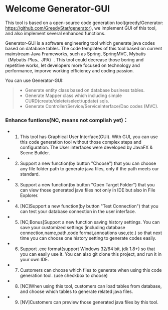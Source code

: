 
# Welcome Generator-GUI

This tool is based on a open-source code generation tool(greedy/Generator: https://github.com/GreedyStar/generator), we implement GUI of this tool, and also implement several enhanced functions.

Generator-GUI is a software engineering tool which generate java codes based on database tables. The code templates of this tool based on current mainstream Java Frameworks, such as Spring, SpringMVC, Mybatis（Mybatis-Plus、JPA）. This tool could decrease those boring and repetitive works, let developers more focused on technology and performance, imporve working efficiency and coding passion.

You can use Generator-GUI:
> * Generate entity class based on database business tables.
> * Generate Mapper class which including simple CURD(create/delete/select/update) sqls.
> * Generate Controller/Service/ServiceInterface/Dao codes (MVC).

### Enhance funtions(NC, means not complish yet)：
* 1. This tool has Graphical User Interface(GUI). With GUI, you can use this code generation tool without those complex steps and configuration. The User interfaces were developed by JavaFX & Scene Builder.
* 2. Support a new function(by button "Choose") that you can choose any file folder path to generate java files, only if the path meets our standard.
* 3. Support a new function(by button "Open Target Folder") that you can view those generated java files not only in IDE but also in File Explorer.
* 4. [NC]Support a new function(by button "Test Connection") that you can test your database connection in the user interface.
* 5. [NC;Bonus]Support a new function saving history settings. You can save your customized settings (including database connection,name,path,code format,annoations use,etc.) so that next time you can choose one history setting to generate codes easily.
* 6. Support .exe format(support Windows 32/64 bit, jdk 1.8+) so that you can easily use it. You can also git clone this project, and run it in your own IDE.
* 7. Customers can choose which files to generate when using this code generation tool. (use checkbox to choose)
* 8. [NC]When using this tool, customers can load tables from database, and choose which tables to generate related java files.
* 9. [NV]Customers can preview those generated java files by this tool.
